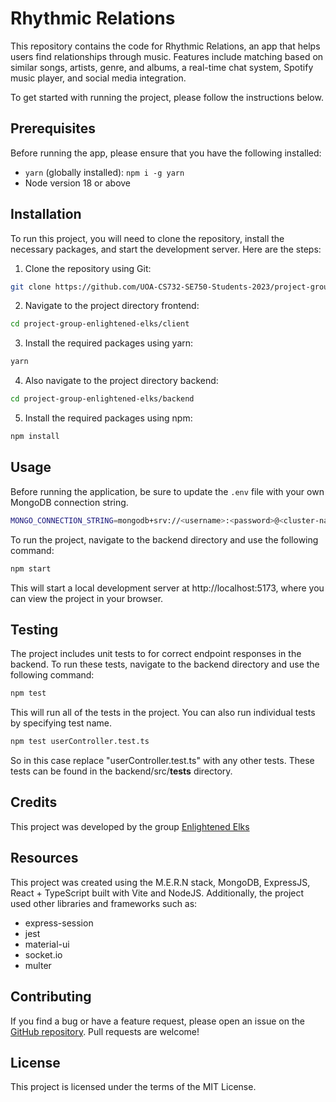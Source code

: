 # Rhythmic Relations

This repository contains the code for Rhythmic Relations, an app that helps users find relationships through music. Features include matching based on similar songs, artists, genre, and albums, a real-time chat system, Spotify music player, and social media integration.

To get started with running the project, please follow the instructions below.

## Prerequisites

Before running the app, please ensure that you have the following installed:

- `yarn` (globally installed): ```npm i -g yarn```
- Node version 18 or above

## Installation

To run this project, you will need to clone the repository, install the necessary packages, and start the development server. Here are the steps:

1. Clone the repository using Git:

```bash
git clone https://github.com/UOA-CS732-SE750-Students-2023/project-group-enlightened-elks.git
```

2. Navigate to the project directory frontend:

```bash
cd project-group-enlightened-elks/client
```

3. Install the required packages using yarn:

```bash
yarn
```

4. Also navigate to the project directory backend:

```bash
cd project-group-enlightened-elks/backend
```

5. Install the required packages using npm:

```bash
npm install
```

## Usage

Before running the application, be sure to update the `.env` file with your own MongoDB connection string.

```bash
MONGO_CONNECTION_STRING=mongodb+srv://<username>:<password>@<cluster-name>.mongodb.net/<database-name>?retryWrites=true&w=majority
```

To run the project, navigate to the backend directory and use the following command:

```bash
npm start
```

This will start a local development server at http://localhost:5173, where you can view the project in your browser.

## Testing

The project includes unit tests to for correct endpoint responses in the backend. To run these tests, navigate to the backend directory and use the following command:

```bash
npm test
```

This will run all of the tests in the project. You can also run individual tests by specifying test name.

```bash
npm test userController.test.ts
```

So in this case replace "userController.test.ts" with any other tests. These tests can be found in the backend/src/__tests__ directory.

## Credits

This project was developed by the group [Enlightened Elks](https://github.com/UOA-CS732-SE750-Students-2023/project-group-enlightened-elks/wiki)

## Resources

This project was created using the M.E.R.N stack, MongoDB, ExpressJS, React + TypeScript built with Vite and NodeJS. Additionally, the project used other libraries and frameworks such as:

- express-session
- jest
- material-ui
- socket.io
- multer

## Contributing

If you find a bug or have a feature request, please open an issue on the [GitHub repository](https://github.com/UOA-CS732-SE750-Students-2023/project-group-enlightened-elks). Pull requests are welcome!

## License

This project is licensed under the terms of the MIT License.
